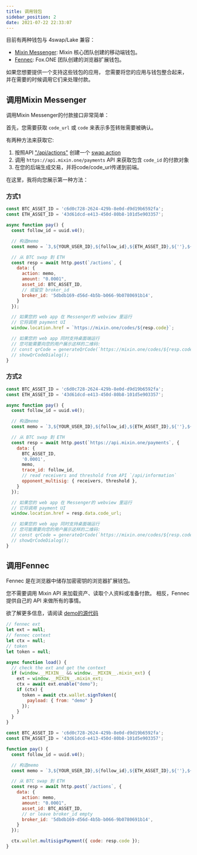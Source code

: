 ```yaml
---
title: 调用钱包
sidebar_position: 2
date: 2021-07-22 22:33:07
---
```


目前有两种钱包与 4swap/Lake 兼容：

- [Mixin Messenger](/docs/apps/wallets#mixin-messenger): Mixin 核心团队创建的移动端钱包。
- [Fennec](/docs/apps/wallets#fennec): Fox.ONE 团队创建的浏览器扩展钱包。

如果您想要提供一个支持这些钱包的应用， 您需要将您的应用与钱包整合起来，并在需要的时候调用它们来处理付款。

## 调用Mixin Messenger

调用Mixin Messenger的付款接口非常简单：

首先，您需要获取 `code_url` 或 `code` 来表示多签转账需要被确认。

有两种方法来获取它:

1. 按照API ["/api/actions"](../apis/actions) 创建一个 [swap action](../action-protocol#swap-crypto)
2. 调用  `https://api.mixin.one/payments` API 来获取包含 `code_id` 的付款对象
3. 在您的后端生成交易，并将code/code_url传递到前端。

在这里，我将向您展示第一种方法：

### 方式1

```javascript
const BTC_ASSET_ID = 'c6d0c728-2624-429b-8e0d-d9d19b6592fa';
const ETH_ASSET_ID = '43d61dcd-e413-450d-80b8-101d5e903357';

async function pay() {
  const follow_id = uuid.v4();

  // 构造memo
  const memo = `3,${YOUR_USER_ID},${follow_id},${ETH_ASSET_ID},${''},${'0.0001'}`;

  // 从 BTC swap 到 ETH
  const resp = await http.post(`/actions`, {
    data: {
      action: memo,
      amount: "0.0001",
      asset_id: BTC_ASSET_ID,
      // 或留空 broker_id
      broker_id: '5dbdb169-d56d-4b5b-b066-9b0780691b14',
    }
  });

  // 如果您的 web app 在 Messenger的 webview 里运行
  // 它将调用 payment UI
  window.location.href = `https://mixin.one/codes/${resp.code}`;

  // 如果您的 web app 同时支持桌面端运行
  // 您可能需要向您的用户展示这样的二维码:
  // const qrCode = generateQrCode(`https://mixin.one/codes/${resp.coded}`)
  // showQrCodeDialog();
}
```

### 方式2

```javascript
const BTC_ASSET_ID = 'c6d0c728-2624-429b-8e0d-d9d19b6592fa';
const ETH_ASSET_ID = '43d61dcd-e413-450d-80b8-101d5e903357';

async function pay() {
  const follow_id = uuid.v4();

  // 构造memo
  const memo = `3,${YOUR_USER_ID},${follow_id},${ETH_ASSET_ID},${''},${'0.0001'}`;

  // 从 BTC swap 到 ETH
  const resp = await http.post(`https://api.mixin.one/payments`, {
    data: {
      BTC_ASSET_ID,
      '0.0001',
      memo,
      trace_id: follow_id,
      // read receivers and threshold from API `/api/information`
      opponent_multisig: { receivers, threshold },
    }
  });

  // 如果您的 web app 在 Messenger的 webview 里运行
  // 它将调用 payment UI
  window.location.href = resp.data.code_url;

  // 如果您的 web app 同时支持桌面端运行
  // 您可能需要向您的用户展示这样的二维码:
  // const qrCode = generateQrCode(`https://mixin.one/codes/${resp.coded}`)
  // showQrCodeDialog();
}
```

## 调用Fennec

Fennec 是在浏览器中储存加密密钥的浏览器扩展钱包。

您不需要调用 Mixin API 来加载资产、读取个人资料或准备付款。 相反，Fennec 提供自己的 API 来做所有的事情。

欲了解更多信息，请阅读 [demo的源代码](https://github.com/fox-one/fennec#4-interact-with-your-mixin-dapp)

```javascript
// fennec ext
let ext = null;
// fennec context
let ctx = null;
// token
let token = null;

async function load() {
  // check the ext and get the context
  if (window.__MIXIN__ && window.__MIXIN__.mixin_ext) {
    ext = window.__MIXIN__.mixin_ext;
    ctx = await ext.enable("demo");
    if (ctx) {
      token = await ctx.wallet.signToken({
        payload: { from: "demo" }
      });
    }
  }
}

const BTC_ASSET_ID = 'c6d0c728-2624-429b-8e0d-d9d19b6592fa';
const ETH_ASSET_ID = '43d61dcd-e413-450d-80b8-101d5e903357';

function pay() {
  const follow_id = uuid.v4();

  // 构造memo
  const memo = `3,${YOUR_USER_ID},${follow_id},${ETH_ASSET_ID},${''},${'0.0001'}`;

  // 从 BTC swap 到 ETH
  const resp = await http.post(`/actions`, {
    data: {
      action: memo,
      amount: "0.0001",
      asset_id: BTC_ASSET_ID,
      // or leave broker_id empty
      broker_id: '5dbdb169-d56d-4b5b-b066-9b0780691b14',
    }
  });

  ctx.wallet.multisigsPayment({ code: resp.code });
}
```

